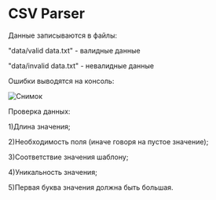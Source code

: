 # CSV Parser

Данные записываются в файлы: 

"data/valid data.txt" - валидные данные

"data/invalid data.txt" - невалидные данные

Ошибки выводятся на консоль:

![Снимок](https://user-images.githubusercontent.com/36592075/60801931-8887d580-a180-11e9-99a1-a6be9360c7ae.PNG)

Проверка данных:

1)Длина значения;

2)Необходимость поля (иначе говоря на пустое значение);

3)Соответствие значения шаблону;

4)Уникальность значения;

5)Первая буква значения должна быть большая.
